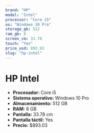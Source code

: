 ```yaml
---
brand: "HP"
model: "Intel"
processor: "Core i5"
os: "Windows 10 Pro"
storage_gb: 512
ram_gb: 8
screen_cm: 33.78
touch: "Yes"
price_usd: 893.03
slug: "hp-intel"
---
```


# HP Intel

- **Procesador:** Core i5
- **Sistema operativo:** Windows 10 Pro
- **Almacenamiento:** 512 GB
- **RAM:** 8 GB
- **Pantalla:** 33.78 cm
- **Pantalla táctil:** Yes
- **Precio:** $893.03

